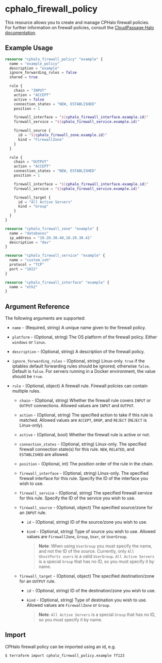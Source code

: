 # cphalo_firewall_policy

This resource allows you to create and manage CPHalo firewall policies.  
For further information on firewall policies, consult the
[CloudPassage Halo documentation](https://library.cloudpassage.com/help/cloudpassage-api-documentation#firewall-policies).

## Example Usage

```terraform
resource "cphalo_firewall_policy" "example" {
  name = "example_policy"
  description = "example"
  ignore_forwarding_rules = false
  shared = true

  rule {
    chain = "INPUT"
    action = "ACCEPT"
    active = false
    connection_states = "NEW, ESTABLISHED"
    position = 1

    firewall_interface = "${cphalo_firewall_interface.example.id}"
    firewall_service = "${cphalo_firewall_service.example.id}"

    firewall_source {
      id = "${cphalo_firewall_zone.example.id}"
      kind = "FirewallZone"
    }
  }

  rule {
    chain = "OUTPUT"
    action = "ACCEPT"
    connection_states = "NEW, ESTABLISHED"
    position = 1

    firewall_interface = "${cphalo_firewall_interface.example.id}"
    firewall_service = "${cphalo_firewall_service.example.id}"

    firewall_target {
      id = "All Active Servers"
      kind = "Group"
    }
  }
}

resource "cphalo_firewall_zone" "example" {
  name = "databases"
  ip_address = "10.20.30.40,10.20.30.41"
  description = "dev"
}

resource "cphalo_firewall_service" "example" {
  name = "custom_ssh"
  protocol = "TCP"
  port = "1022"
}

resource "cphalo_firewall_interface" "example" {
  name = "eth2"
}
```

## Argument Reference

The following arguments are supported:

* `name` - (Required, string) A unique name given to the firewall policy.

* `platform` - (Optional, string) The OS platform of the firewall policy. Either `windows` or `linux`.

* `description` - (Optional, string) A description of the firewall policy.

* `ignore_forwarding_rules` - (Optional, string) Linux-only. `true` if the iptables default forwarding rules should be ignored; otherwise `false`. Default is `false`. For servers running in a Docker environment, the value should be `true`.

* `rule` - (Optional, object) A firewall rule. Firewall policies can contain multiple rules.

    * `chain` - (Optional, string) Whether the firewall rule covers `INPUT` or `OUTPUT` connections. Allowed values are `INPUT` and `OUTPUT`.
    
    * `action` - (Optional, string) The specified action to take if this rule is matched. Allowed values are `ACCEPT`, `DROP`, and `REJECT` (`REJECT` is Linux-only).
    
    * `active` - (Optional, bool) Whether the firewall rule is active or not.
    
    * `connection_states` - (Optional, string) Linux-only. The specified firewall connection state(s) for this rule. `NEW`, `RELATED`, and `ESTABLISHED` are allowed.
    
    * `position` - (Optional, int) The position order of the rule in the chain.
    
    * `firewall_interface` - (Optional, string) Linux-only. The specified firewall interface for this rule. Specify the ID of the interface you wish to use.
    
    * `firewall_service` - (Optional, string) The specified firewall service for this rule. Specify the ID of the service you wish to use.
    
    * `firewall_source` - (Optional, object) The specified source/zone for an `INPUT` rule. 
    
        * `id` - (Optional, string) ID of the source/zone you wish to use.
        
        * `kind` - (Optional, string) Type of source you wish to use. Allowed values are `FirewallZone`, `Group`, `User`, or `UserGroup`. 
            
            > **Note**: When using `UserGroup` you must specify the name, and not the ID of the source. Currently, only `All GhostPorts users` is a valid `UserGroup`. `All Active Servers` is a special `Group` that has no ID, so you must specify it by name.
    
    * `firewall_target` - (Optional, object) The specified destination/zone for an `OUTPUT` rule.
        
        * `id` - (Optional, string) ID of the destination/zone you wish to use.
        
        * `kind` - (Optional, string) Type of destination you wish to use. Allowed values are `FirewallZone` or `Group`.
        
            > **Note**: `All Active Servers` is a special `Group` that has no ID, so you must specify it by name.

## Import

CPHalo firewall policy can be imported using an id, e.g.

```bash
$ terraform import cphalo_firewall_policy.example ff123
```
